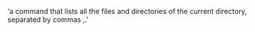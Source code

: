 ‘a command that lists all the files and directories of the current directory, separated by commas ,.’
